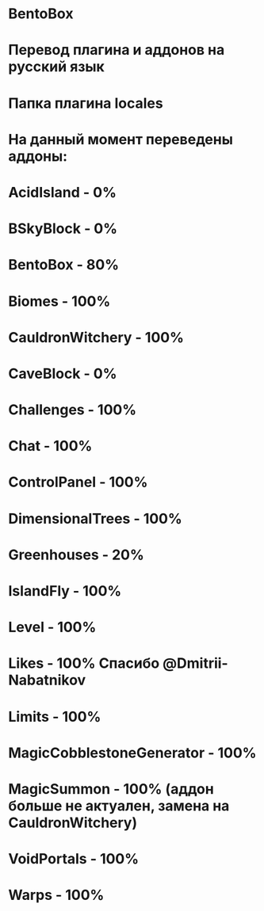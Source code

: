 # BentoBox
# Перевод плагина и аддонов на русский язык
# Папка плагина locales
# На данный момент переведены аддоны:
# AcidIsland - 0%
# BSkyBlock - 0%
# BentoBox - 80%
# Biomes - 100%
# CauldronWitchery - 100%
# CaveBlock - 0%
# Challenges - 100%
# Chat - 100%
# ControlPanel - 100%
# DimensionalTrees - 100%
# Greenhouses - 20%
# IslandFly - 100%
# Level - 100%
# Likes - 100% Спасибо @Dmitrii-Nabatnikov
# Limits - 100%
# MagicCobblestoneGenerator - 100%
# MagicSummon - 100% (аддон больше не актуален, замена на CauldronWitchery)
# VoidPortals - 100%
# Warps - 100%
